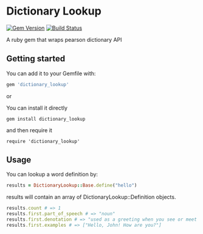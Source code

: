 # Dictionary Lookup

[![Gem Version](https://badge.fury.io/rb/dictionary_lookup.svg)](http://badge.fury.io/rb/dictionary_lookup)
[![Build Status](https://travis-ci.org/nitishparkar/dictionary-lookup-rb.svg?branch=master)](https://travis-ci.org/nitishparkar/dictionary-lookup-rb)

A ruby gem that wraps pearson dictionary API

## Getting started

You can add it to your Gemfile with:

```ruby
gem 'dictionary_lookup'
```
or

You can install it directly

    gem install dictionary_lookup

and then require it

    require 'dictionary_lookup'

## Usage

You can lookup a word definition by:

```ruby
results = DictionaryLookup::Base.define("hello")
```

results will contain an array of DictionaryLookup::Definition objects.
```ruby
results.count # => 1
results.first.part_of_speech # => "noun"
results.first.denotation # => "used as a greeting when you see or meet someone"
results.first.examples # => ["Hello, John! How are you?"]
```
